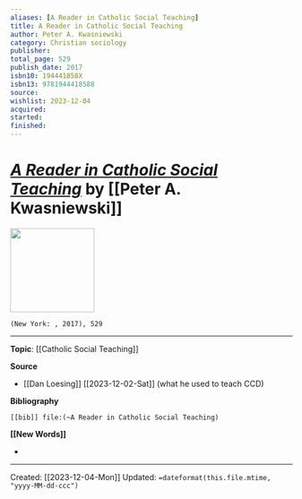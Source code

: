 ```yaml
---
aliases: [A Reader in Catholic Social Teaching]
title: A Reader in Catholic Social Teaching
author: Peter A. Kwasniewski
category: Christian sociology
publisher: 
total_page: 529
publish_date: 2017
isbn10: 194441858X
isbn13: 9781944418588
source: 
wishlist: 2023-12-04
acquired: 
started: 
finished: 
---
```

# *[A Reader in Catholic Social Teaching](https://clunymedia.com/products/a-reader-in-catholic-social-teaching)* by [[Peter A. Kwasniewski]]

<img src="https://clunymedia.com/cdn/shop/products/Product111_458x.jpg?v=1622574781" width=150>

`(New York: , 2017), 529`



--- 
**Topic**: [[Catholic Social Teaching]]

**Source**
- [[Dan Loesing]] [[2023-12-02-Sat]] (what he used to teach CCD)

**Bibliography**

```query
[[bib]] file:(~A Reader in Catholic Social Teaching)
```
 

**[[New Words]]**

- 

---
Created: [[2023-12-04-Mon]]
Updated: `=dateformat(this.file.mtime, "yyyy-MM-dd-ccc")`